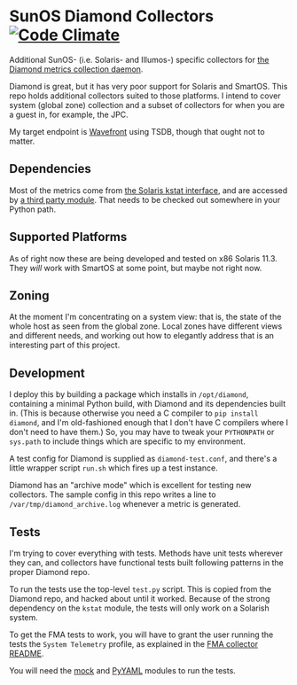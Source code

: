 # SunOS Diamond Collectors [![Code Climate](https://codeclimate.com/github/snltd/sunos-diamond-collectors/badges/gpa.svg)](https://codeclimate.com/github/snltd/sunos-diamond-collectors)

Additional SunOS- (i.e. Solaris- and Illumos-) specific collectors
for [the Diamond metrics collection
daemon](https://github.com/python-diamond/Diamond).

Diamond is great, but it has very poor support for Solaris and
SmartOS. This repo holds additional collectors suited to those
platforms. I intend to cover system (global zone) collection and a
subset of collectors for when you are a guest in, for example, the
JPC.

My target endpoint is [Wavefront](https://www.wavefront.com) using
TSDB, though that ought not to matter.

## Dependencies

Most of the metrics come from [the Solaris kstat
interface](https://docs.oracle.com/cd/E18752_01/html/816-5166/kstat-1m.html),
and are accessed by [a third party
module](https://github.com/pyhedgehog/kstat.git). That needs to be
checked out somewhere in your Python path.

## Supported Platforms

As of right now these are being developed and tested on x86 Solaris
11.3. They *will* work with SmartOS at some point, but maybe not
right now.

## Zoning

At the moment I'm concentrating on a system view: that is, the state
of the whole host as seen from the global zone. Local zones have
different views and different needs, and working out how to
elegantly address that is an interesting part of this project.

## Development

I deploy this by building a package which installs in
`/opt/diamond`, containing a minimal Python build, with Diamond and
its dependencies built in.  (This is because otherwise you need a C
compiler to `pip install diamond`, and I'm old-fashioned enough that
I don't have C compilers where I don't need to have them.) So, you
may have to tweak your `PYTHONPATH` or `sys.path` to include things
which are specific to my environment.

A test config for Diamond is supplied as `diamond-test.conf`, and
there's a little wrapper script `run.sh` which fires up a test
instance.

Diamond has an "archive mode" which is excellent for testing new
collectors. The sample config in this repo writes a line to
`/var/tmp/diamond_archive.log` whenever a metric is generated.

## Tests

I'm trying to cover everything with tests. Methods have unit tests
wherever they can, and collectors have functional tests built
following patterns in the proper Diamond repo.

To run the tests use the top-level `test.py` script. This is copied
from the Diamond repo, and hacked about until it worked. Because of
the strong dependency on the `kstat` module, the tests will only
work on a Solarish system.

To get the FMA tests to work, you will have to grant the user
running the tests the `System Telemetry` profile, as explained in
the [FMA collector README](collectors/fma/README.md).

You will need the [mock](https://pypi.python.org/pypi/mock) and
[PyYAML](http://pyyaml.org/wiki/PyYAML) modules to run the tests.
